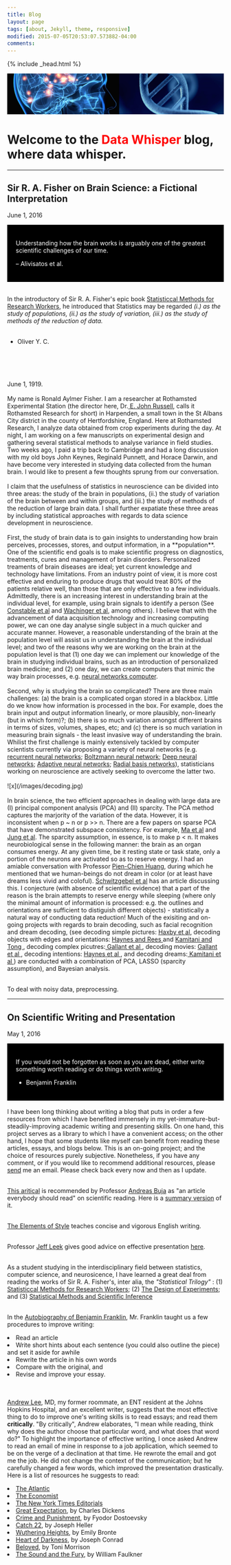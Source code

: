 ```yaml
---
title: Blog
layout: page
tags: [about, Jekyll, theme, responsive]
modified: 2015-07-05T20:53:07.573882-04:00
comments:
---
```

{% include _head.html %}

![x](/images/data_speak.jpg)
<br />

# Welcome to the <span style="color:red">Data Whisper  </span> blog, where data whisper.
<hr>


<h2>Sir R. A. Fisher on Brain Science: a Fictional Interpretation</h2>

June 1, 2016

<div style="background-color:black; color:white; padding:20px;">

<p>Understanding how the brain works is arguably one of the greatest scientific challenges of our time.</p>

– Alivisatos et al.

</div> 

<br> In the introductory of Sir R. A. Fisher's epic book [Statisticcal Methods for Research Workers](/files/Fisher_1.pdf), he introduced that Statistics may be regarded <i>(i.) as the study of populations, (ii.) as the study of variation, (iii.) as the study of methods of the reduction of data.</i>
<br/>
<br> 
- Oliver Y. C.
<br/>
<br/>
<br/>


<br> 
June 1, 1919.
<br/>

<br>
My name is Ronald Aylmer Fisher. I am a researcher at Rothamsted Experimental Station (the director here, Dr.<a href="https://en.wikipedia.org/wiki/E._John_Russell"> E. John Russell</a>, calls it Rothamsted Research for short) in Harpenden, a small town in the St Albans City district in the county of Hertfordshire, England. Here at Rothamsted Research, I analyze data obtained from crop experiments during the day. At night, I am working on a few manuscripts on experimental design and gathering several statistical methods to analyse variance in field studies. Two weeks ago, I paid a trip back to Cambridge and had a long discussion with my old boys John Keynes, Reginald Punnett, and Horace Darwin, and have become very interested in studying data collected from the human brain. I would like to present a few thoughts sprung from our conversation. 
<br/>

<br>
I claim that the usefulness of statistics in neuroscience can be divided into three areas: the study of the brain in populations, (ii.) the study of variation of the brain between and within groups, and (iii.) the study of methods of the reduction of large brain data. I shall further expatiate these three areas by including statistical approaches with regards to data science development in neuroscience.
<br/>

<br> 
First, the study of brain data is to gain insights to understanding how brain perceives, processes, stores, and output information, in a **population**. One of the scientific end goals is to make scientific progress on diagnostics, treatments, cures and management of brain disorders. Personalized treaments of brain diseases are ideal; yet current knowledge and technology have limitations. From an industry point of view, it is more cost effective and enduring to produce drugs that would treat 80% of the patients relative well, than those that are only effective to a few individuals. Admittedly, there is an increasing interest in understanding brain at the individual level, for example, using brain signals to identify a person (See  <a href="http://www.nature.com/neuro/journal/v18/n11/abs/nn.4135.html"> Constable et al</a> and <a href="http://www.ncbi.nlm.nih.gov/pmc/articles/PMC4216735/pdf/nihms-637906.pdf"> Wachinger et al</a>, among others). I believe that with the advancement of data acquisition technology and increasing computing power, we can one day analyse single subject in a much quicker and accurate manner. However, a reasonable understanding of the brain at the population level will assist us in understanding the brain at the individual level; and two of the reasons why we are working on the brain at the population level is that (1) one day we can implement our knowledge of the brain in studying individual brains, such as an introduction of personalized brain medicine; and (2) one day, we can create computers that mimic the way brain processes, e.g. <a href="http://www.nature.com/nature/journal/v529/n7587/full/nature16961.html"> neural networks computer</a>.
<br/>

<br> 
Second, why is studying the brain so complicated? There are three main challenges: (a) the brain is a complicated organ stored in a blackbox. Little do we know how information is processed in the box. For example, does the brain input and output information linearly, or more plausibly, non-linearly (but in which form)?; (b) there is so much variation amongst different brains in terms of sizes, volumes, shapes, etc; and (c) there is so much variation in measuring brain signals - the least invasive way of understanding the brain. Whilist the first challenge is mainly extensively tackled by computer scientists currently via proposing a variety of neural networks (e.g. <a href="https://en.wikipedia.org/wiki/Recurrent_neural_network">recurrent neural networks</a>; <a href="https://en.wikipedia.org/wiki/Boltzmann_machine">Boltzmann neural network</a>; <a href="https://en.wikipedia.org/wiki/Deep_learning#Deep_neural_networks">Deep neural networks</a>; <a href="http://www.sciencedirect.com/science/article/pii/S0169207004001116">Adaptive neural networks</a>; <a href="https://en.wikipedia.org/wiki/Radial_basis_function_network">Radial basis networks</a>), statisticians working on neuroscience are actively seeking to overcome the latter two.
<br/> 

<br>
![x](/images/decoding.jpg)
<br/> 

<br> 
In brain science, the two efficient approaches in dealing with large data are (I) principal component analysis (PCA) and (II) sparcity. The PCA method captures the marjority of the variation of the data. However, it is inconsistent when p ~ n or p >> n. There are a few papers on sparse PCA that have demonstrated subspace consistency. For example, <a href="http://projecteuclid.org/download/pdfview_1/euclid.aos/1368018173">Ma et al</a> and <a href="https://arxiv.org/pdf/0911.3827.pdf">Jung et al</a>. The sparcity assumption, in essence, is to make p < n. It makes neurobiological sense in the following manner: the brain as an organ consumes energy. At any given time, be it resting state or task state, only a portion of the neurons are activated so as to reserve energy. I had an amiable conversation with Professor <a href="http://www.jhsph.edu/faculty/directory/profile/323/pien-chien-huang">Pien-Chien Huang</a>, during which he mentioned that we human-beings do not dream in color (or at least have dreams less vivid and coloful). <a href="http://www.faculty.ucr.edu/~eschwitz/SchwitzPapers/DreamChina051031.htm">Schwitzgebel et al</a> has an article discussing this. I conjecture (with absence of scientific evidence) that a part of the reason is the brain attempts to reserve energy while sleeping (where only the minimal amount of information is processed: e.g. the outlines and orientations are sufficient to distiguish different objects) - statistically a natural way of conducting data reduction! Much of the exisiting and on-going projects with regards to brain decoding, such as facial recognition and dream decoding, (see decoding simple pictures: <a href="http://haxbylab.dartmouth.edu/publications/HGF+01.pdf"> Haxby et al</a>, decoding objects with edges and orientations: <a href="http://www.nature.com/neuro/journal/v8/n5/full/nn1445.html"> Haynes and Rees </a> and <a href="http://www.nature.com/neuro/journal/v8/n5/full/nn1444.html"> Kamitani and Tong </a>, decoding complex picutres:<a href="http://gallantlab.org/_downloads/2009.Naselaris.etal.pdf"> Gallant et al </a>, decoding movies: <a href="https://www.youtube.com/watch?v=nsjDnYxJ0bo"> Gallant et al </a>, decoding intentions: <a href="http://onlinelibrary.wiley.com/doi/10.1111/j.1749-6632.2011.05994.x/pdf"> Haynes et al </a>, and decoding dreams:<a href="http://science.sciencemag.org/content/340/6132/639"> Kamitani et al </a>) are conducted with a combination of PCA, LASSO (sparcity assumption), and Bayesian analysis.
<br/>

<br> To deal with noisy data, preprocessing.
<br/>










<hr>







<h2>On Scientific Writing and Presentation</h2>

May 1, 2016

<div style="background-color:black; color:white; padding:20px;">

<p>If you would not be forgotten as soon as you are dead, either write something worth reading or do things worth writing.</p>

- Benjamin Franklin

</div> 

<br>
I have been long thinking about writing a blog that puts in order a few resources from which I have benefited immensely in my yet-immature-but-steadily-improving academic writing and presenting skills. On one hand, this project serves as a library to which I have a convenient access; on the other hand, I hope that some students like myself can benefit from reading these articles, essays, and blogs below. This is an on-going project; and the choice of resources purely subjective. Nonetheless, if you have any comment, or if you would like to recommend additional resources, please <a href="mailto:olivery.chen@yahoo.com?Subject=Comment%20on%20your%20blog" target="_top">send</a> me an email. Please check back every now and then as I update.
<br/>


<br>[This aritical](/files/doc/scientific_writing.pdf) is recommended by Professor [Andreas Buja](http://www-stat.wharton.upenn.edu/~buja) as "an article everybody should read" on scientific reading. Here is a [summary version](/files/doc/summary.pdf) of it.
<br/>

<br>[The Elements of Style](/files/doc/Style.pdf) teaches concise and vigorous English writing.
<br/>

<br>Professor [Jeff Leek](http://jtleek.com) gives good advice on effective presentation [here](/files/doc/Presentation_Leek.pdf).
<br/>

<br>As a student studying in the interdisciplinary field between statistics, computer science, and neurosicence, I have learned a great deal from reading the works of Sir R. A. Fisher's, inter alia, the <em>"Statistical Trilogy"</em> : (1) [Statisticcal Methods for Research Workers](/files/Fisher_1.pdf); (2) [The Design of Experiments](/files/Fisher_2.pdf); and (3) [Statistical Methods and Scientific Inference](http://www.amazon.com/Statistical-Methods-Scientific-Inference-Ronald/dp/0028447409)
<br/>


<br>In the [Autobiography of Benjamin Franklin](https://archive.org/details/autobiography00franuoft),  Mr. Franklin taught us a few procedures to improve writing:
<li> Read an article </li>
<li> Write short hints about each sentence (you could also outline the piece) and set it aside for awhile </li>
<li> Rewrite the article in his own words</li>
<li> Compare with the original, and</li> 
<li> Revise and improve your essay.</li>
<br />

<br> <a href="http://www.hopkinsmedicine.org/otolaryngology/our_team/residents_fellows.html">Andrew Lee</a>, MD, my former roommate, an ENT resident at the Johns Hopkins Hospital, and an excellent writer, suggests that the most effective thing to do to improve one's writing skills is to read essays; and read them <b>critically</b>. "By critically", Andrew elaborates, "I mean while reading, think why does the author choose that particular word, and what does that word do?" To highlight the importance of effective writing, I once asked Andrew to read an email of mine in response to a job application, which seemed to be on the verge of a declination at that time. He rewrote the email and got me the job. He did not change the context of the communication; but he carefully changed a few words, which improved the presentation drastically. Here is a list of resources he suggests to read:

<li> <a href="http://www.theatlantic.com">The Atlantic</a> </li>
<li> <a href="http://www.economist.com">The Economist</a> </li>
<li> <a href="http://topics.nytimes.com/top/opinion/editorialsandoped/editorials/index.html">The New York Times Editorials</a></li>
<li> <a href="{{ site.baseurl }}/files/Great_Expectations.pdf">Great Expectation</a>, by Charles Dickens</li>
<li> <a href="{{ site.baseurl }}/files/Crime_and_Punishment.pdf">Crime and Punishment</a>, by Fyodor Dostoevsky </li>
<li> <a href="{{ site.baseurl }}/files/Catch_22.pdf">Catch 22</a>, by Joseph Heller </li>
<li> <a href="{{ site.baseurl }}/files/Wuthering_Heights.pdf">Wuthering Heights</a>, by Emily Bronte</li>
<li> <a href="{{ site.baseurl }}/files/Heart_of_Darkness.pdf">Heart of Darkness</a>, by Joseph Conrad</li>
<li> <a href="{{ site.baseurl }}/files/Beloved.pdf">Beloved</a>, by Toni Morrison</li>
<li> <a href="{{ site.baseurl }}/files/The_sound_and_the_fury.pdf">The Sound and the Fury</a>, by William Faulkner</li>
<br/>

